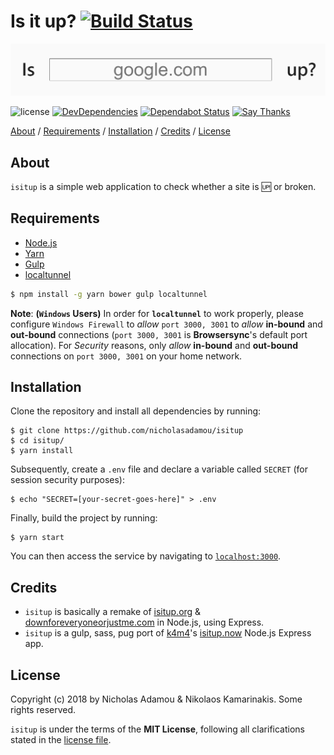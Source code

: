 # Is it up? [![Build Status](https://travis-ci.org/nicholasadamou/isitup.svg?branch=master)](https://travis-ci.org/nicholasadamou/isitup)

![project preview](isitup.png)

![license](https://img.shields.io/apm/l/vim-mode.svg)
[![DevDependencies](https://img.shields.io/david/dev/nicholasadamou/isitup.svg?style=flat-square)](https://david-dm.org/nicholasadamou/isitup#info=devDependencies)
[![Dependabot Status](https://api.dependabot.com/badges/status?host=github&repo=nicholasadamou/isitup)](https://dependabot.com)
[![Say Thanks](https://img.shields.io/badge/say-thanks-ff69b4.svg)](https://saythanks.io/to/NicholasAdamou)

[About](#about) / [Requirements](#requirements) / [Installation](#installation) / [Credits](#credits) / [License](#license)

## About
`isitup` is a simple web application to check whether a site is 🆙 or broken.

## Requirements

- [Node.js](https://nodejs.org/en/)
- [Yarn](https://yarnpkg.com/en/docs/install)
- [Gulp](http://gulpjs.com)
- [localtunnel](https://github.com/localtunnel/localtunnel)

```bash
$ npm install -g yarn bower gulp localtunnel
```

**Note**: **(`Windows` Users)** In order for **`localtunnel`** to work properly, please configure `Windows Firewall` to *allow* `port 3000, 3001` to *allow* **in-bound** and **out-bound** connections (`port 3000, 3001` is **Browsersync**'s default port allocation). For *Security* reasons, only *allow* **in-bound** and **out-bound** connections on `port 3000, 3001` on your home network.


## Installation

Clone the repository and install all dependencies by running:

```
$ git clone https://github.com/nicholasadamou/isitup 
$ cd isitup/ 
$ yarn install
```

Subsequently, create a `.env` file and declare a variable called `SECRET` (for session security purposes):

```
$ echo "SECRET=[your-secret-goes-here]" > .env
```

Finally, build the project by running:

```
$ yarn start
```

You can then access the service by navigating to [`localhost:3000`](http://localhost:3000/).

## Credits
- `isitup` is basically a remake of [isitup.org](https://github.com/sjparkinson/isitup.org) & [downforeveryoneorjustme.com](http://downforeveryoneorjustme.com) in Node.js, using Express.
- `isitup` is a gulp, sass, pug port of [k4m4](http://github.com/k4m4)'s [isitup.now](https://github.com/k4m4/isitup.now) Node.js Express app.

## License

Copyright (c) 2018 by Nicholas Adamou & Nikolaos Kamarinakis. Some rights reserved.

`isitup` is under the terms of the **MIT License**, following all clarifications stated in the [license file](license.md).
